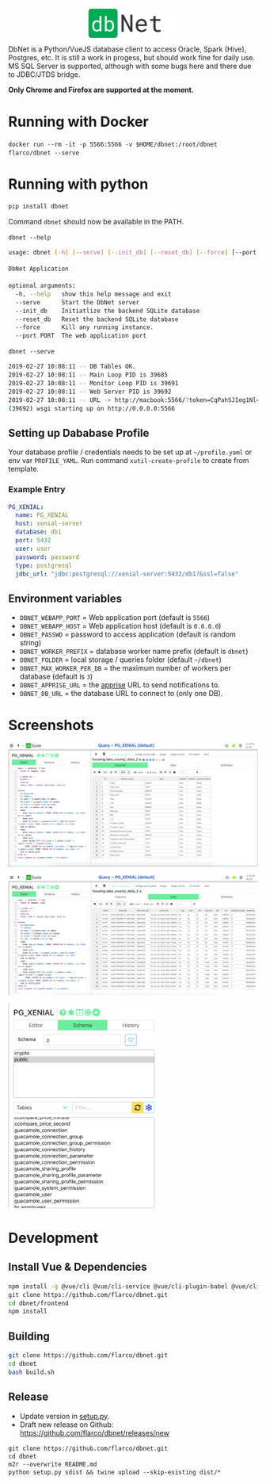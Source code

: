 

<p align="center">
  <img align="center" src="frontend/src/assets/logo-brand.png" alt="Logo" width="180"/>
</p>

DbNet is a Python/VueJS database client to access Oracle, Spark (Hive), Postgres, etc. It is still a work in progess, but should work fine for daily use. MS SQL Server is supported, although with some bugs here and there due to JDBC/JTDS bridge.

**Only Chrome and Firefox are supported at the moment.**

# Running with Docker

`docker run --rm -it -p 5566:5566 -v $HOME/dbnet:/root/dbnet flarco/dbnet --serve`

# Running with python
```bash
pip install dbnet
```

Command `dbnet` should now be available in the PATH.

`dbnet --help`

```bash
usage: dbnet [-h] [--serve] [--init_db] [--reset_db] [--force] [--port PORT]

DbNet Application

optional arguments:
  -h, --help   show this help message and exit
  --serve      Start the DbNet server
  --init_db    Initiatlize the backend SQLite database
  --reset_db   Reset the backend SQLite database
  --force      Kill any running instance.
  --port PORT  The web application port
```

`dbnet --serve`

```bash
2019-02-27 10:08:11 -- DB Tables OK.
2019-02-27 10:08:11 -- Main Loop PID is 39685
2019-02-27 10:08:11 -- Monitor Loop PID is 39691
2019-02-27 10:08:11 -- Web Server PID is 39692
2019-02-27 10:08:11 -- URL -> http://macbook:5566/?token=CqPahSJIeg1Nl4Kj
(39692) wsgi starting up on http://0.0.0.0:5566
```

## Setting up Dababase Profile

Your database profile / credentials needs to be set up at `~/profile.yaml` or env var `PROFILE_YAML`.
Run command `xutil-create-profile` to create from template.

### Example Entry

```yaml
PG_XENIAL:
  name: PG_XENIAL
  host: xenial-server
  database: db1
  port: 5432
  user: user
  password: password
  type: postgresql
  jdbc_url: "jdbc:postgresql://xenial-server:5432/db1?&ssl=false"
```

## Environment variables

- `DBNET_WEBAPP_PORT` = Web application port (default is `5566`)
- `DBNET_WEBAPP_HOST` = Web application host (default is `0.0.0.0`)
- `DBNET_PASSWD` = password to access application (default is random string)
- `DBNET_WORKER_PREFIX` = database worker name prefix (default is `dbnet`)
- `DBNET_FOLDER` = local storage / queries folder (default `~/dbnet`) 
- `DBNET_MAX_WORKER_PER_DB` = the maximum number of workers per database (default is `3`)
- `DBNET_APPRISE_URL` = the [apprise](https://github.com/caronc/apprise) URL to send notifications to.
- `DBNET_DB_URL` = the database URL to connect to (only one DB).


# Screenshots

![Screenshot 2](dbnet.screenshot.2.png)

![Screenshot 1](dbnet.screenshot.1.png)

<img src="dbnet.screenshot.schema.png" alt="Screenshot schema" width="300"/>

# Development

## Install Vue & Dependencies

```bash
npm install -g @vue/cli @vue/cli-service @vue/cli-plugin-babel @vue/cli-plugin-eslint
git clone https://github.com/flarco/dbnet.git
cd dbnet/frontend
npm install
```

## Building

```bash
git clone https://github.com/flarco/dbnet.git
cd dbnet
bash build.sh
```

## Release

- Update version in [setup.py](./setup.py).
- Draft new release on Github: <https://github.com/flarco/dbnet/releases/new>

```
git clone https://github.com/flarco/dbnet.git
cd dbnet
m2r --overwrite README.md
python setup.py sdist && twine upload --skip-existing dist/*
```
